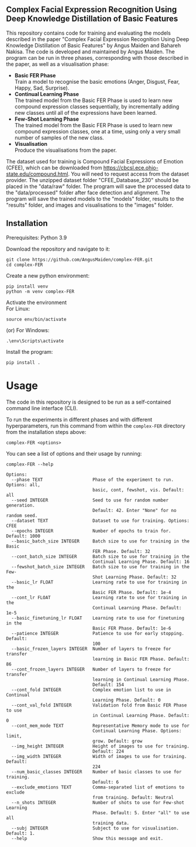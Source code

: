 ## Complex Facial Expression Recognition Using Deep Knowledge Distillation of Basic Features

This repository contains code for training and evaluating the models described in the paper "Complex Facial Expression Recognition Using Deep Knowledge Distillation of Basic Features" by Angus Maiden and Bahareh Nakisa. The code is developed and maintained by Angus Maiden. The program can be run in three phases, corresponding with those described in the paper, as well as a visualisation phase:
- **Basic FER Phase**  
Train a model to recognise the basic emotions (Anger, Disgust, Fear, Happy, Sad, Surprise).
- **Continual Learning Phase**  
The trained model from the Basic FER Phase is used to learn new compound expression classes sequentially, by incrementally adding new classes until all of the expressions have been learned.
- **Few-Shot Learning Phase**  
The trained model from the Basic FER Phase is used to learn new compound expression classes, one at a time, using only a very small number of samples of the new class.
- **Visualisation**  
Produce the visualisations from the paper.

The dataset used for training is Compound Facial Expressions of Emotion (CFEE), which can be downloaded from https://cbcsl.ece.ohio-state.edu/compound.html. You will need to request access from the dataset provider. The unzipped dataset folder "CFEE_Database_230" should be placed in the "data/raw" folder. The program will save the processed data to the "data/processed" folder after face detection and alignment. The program will save the trained models to the "models" folder, results to the "results" folder, and images and visualisations to the "images" folder.

## Installation

Prerequisites:
Python 3.9

Download the repository and navigate to it:
```
git clone https://github.com/AngusMaiden/complex-FER.git
cd complex-FER
```
Create a new python environment:
```
pip install venv
python -m venv complex-FER
```
Activate the environment  
For Linux:
```
source env/bin/activate
```
(or) For Windows:  
```
.\env\Scripts\activate
```
Install the program:
```
pip install .
```

# Usage

The code in this repository is designed to be run as a self-contained command line interface (CLI).

To run the experiments in different phases and with different hyperparameters, run this command from within the `complex-FER` directory from the installation steps above:
```
complex-FER <options>
```

You can see a list of options and their usage by running:
```
complex-FER --help
```

```
Options:
  --phase TEXT                   Phase of the experiment to run. Options: all,
                                 basic, cont, fewshot, vis. Default: all
  --seed INTEGER                 Seed to use for random number generation.
                                 Default: 42. Enter "None" for no random seed.
  --dataset TEXT                 Dataset to use for training. Options: CFEE
  --epochs INTEGER               Number of epochs to train for. Default: 1000
  --basic_batch_size INTEGER     Batch size to use for training in the Basic
                                 FER Phase. Default: 32
  --cont_batch_size INTEGER      Batch size to use for training in the
                                 Continual Learning Phase. Default: 16
  --fewshot_batch_size INTEGER   Batch size to use for training in the Few-
                                 Shot Learning Phase. Default: 32
  --basic_lr FLOAT               Learning rate to use for training in the
                                 Basic FER Phase. Default: 1e-4
  --cont_lr FLOAT                Learning rate to use for training in the
                                 Continual Learning Phase. Default: 1e-5
  --basic_finetuning_lr FLOAT    Learning rate to use for finetuning in the
                                 Basic FER Phase. Default: 1e-6
  --patience INTEGER             Patience to use for early stopping. Default:
                                 100
  --basic_frozen_layers INTEGER  Number of layers to freeze for transfer
                                 learning in Basic FER Phase. Default: 86
  --cont_frozen_layers INTEGER   Number of layers to freeze for transfer
                                 learning in Continual Learning Phase.
                                 Default: 154
  --cont_fold INTEGER            Complex emotion list to use in Continual
                                 Learning Phase. Default: 0
  --cont_val_fold INTEGER        Validation fold from Basic FER Phase to use
                                 in Continual Learning Phase. Default: 0
  --cont_mem_mode TEXT           Representative Memory mode to use for
                                 Continual Learning Phase. Options: limit,
                                 grow. Default: grow
  --img_height INTEGER           Height of images to use for training.
                                 Default: 224
  --img_width INTEGER            Width of images to use for training. Default:
                                 224
  --num_basic_classes INTEGER    Number of basic classes to use for training.
                                 Default: 6
  --exclude_emotions TEXT        Comma-separated list of emotions to exclude
                                 from training. Default: Neutral
  --n_shots INTEGER              Number of shots to use for Few-shot Learning
                                 Phase. Default: 5. Enter "all" to use all
                                 training data.
  --subj INTEGER                 Subject to use for visualisation. Default: 1.
  --help                         Show this message and exit.
  ```
